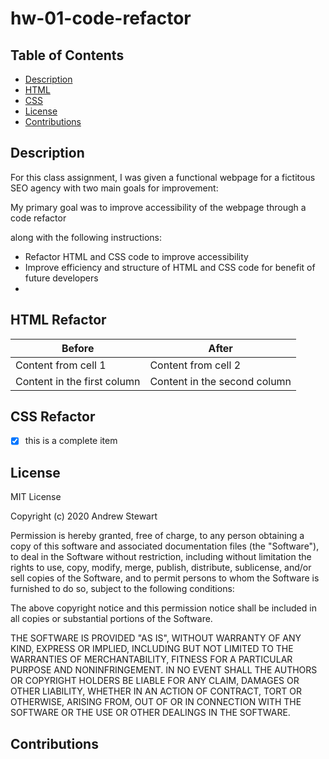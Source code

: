 # hw-01-code-refactor

## Table of Contents

* [Description](#description)
* [HTML](#html)
* [CSS](#css)
* [License](#license)
* [Contributions](#contributions)

## Description

For this class assignment, I was given a functional webpage for a fictitous SEO agency with two main goals for improvement:

My primary goal was to improve accessibility of the webpage through a code refactor

along with the following instructions:
- Refactor HTML and CSS code to improve accessibility
- Improve efficiency and structure of HTML and CSS code for benefit of future developers
- 


## HTML Refactor

Before | After
------------ | -------------
Content from cell 1 | Content from cell 2
Content in the first column | Content in the second column


## CSS Refactor

- [x] this is a complete item


## License

MIT License

Copyright (c) 2020 Andrew Stewart

Permission is hereby granted, free of charge, to any person obtaining a copy
of this software and associated documentation files (the "Software"), to deal
in the Software without restriction, including without limitation the rights
to use, copy, modify, merge, publish, distribute, sublicense, and/or sell
copies of the Software, and to permit persons to whom the Software is
furnished to do so, subject to the following conditions:

The above copyright notice and this permission notice shall be included in all
copies or substantial portions of the Software.

THE SOFTWARE IS PROVIDED "AS IS", WITHOUT WARRANTY OF ANY KIND, EXPRESS OR
IMPLIED, INCLUDING BUT NOT LIMITED TO THE WARRANTIES OF MERCHANTABILITY,
FITNESS FOR A PARTICULAR PURPOSE AND NONINFRINGEMENT. IN NO EVENT SHALL THE
AUTHORS OR COPYRIGHT HOLDERS BE LIABLE FOR ANY CLAIM, DAMAGES OR OTHER
LIABILITY, WHETHER IN AN ACTION OF CONTRACT, TORT OR OTHERWISE, ARISING FROM,
OUT OF OR IN CONNECTION WITH THE SOFTWARE OR THE USE OR OTHER DEALINGS IN THE
SOFTWARE.


## Contributions